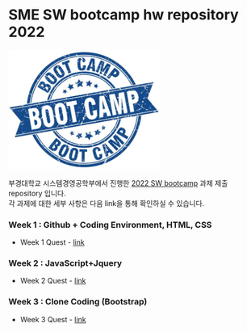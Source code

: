 # SME SW bootcamp hw repository 2022

<img src="bootcamp.jpg" width="300px">

부경대학교 시스템경영공학부에서 진행한 [2022 SW bootcamp](https://www.notion.so/SME-SW-bootcamp-1f9f6bfffb5b40699ef8168f49ae101c) 과제 제출 repository 입니다.    
각 과제에 대한 세부 사항은 다음 link을 통해 확인하실 수 있습니다.

### Week 1 : Github + Coding Environment, HTML, CSS
- Week 1 Quest - [link](https://github.com/oooihmm/sme-swbootcamp-hw-repository/tree/main/week-1-quest/realsunchoi)
### Week 2 : JavaScript+Jquery
- Week 2 Quest - [link](https://github.com/oooihmm/sme-swbootcamp-hw-repository/tree/main/week-2-quest/realsunchoi)

### Week 3 : Clone Coding (Bootstrap) 
- Week 3 Quest - [link](https://github.com/oooihmm/sme-swbootcamp-hw-repository/tree/main/week-3-quest/realsunchoi)